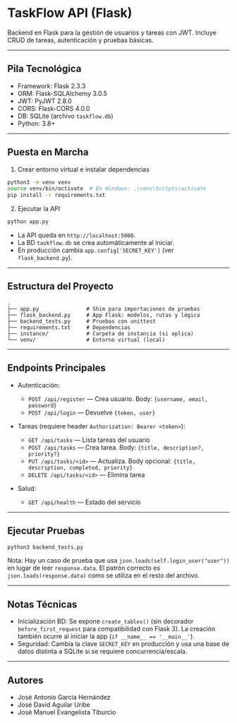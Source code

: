 # TaskFlow API (Flask)

Backend en Flask para la gestión de usuarios y tareas con JWT. Incluye CRUD de tareas, autenticación y pruebas básicas.

---

## Pila Tecnológica

- Framework: Flask 2.3.3
- ORM: Flask-SQLAlchemy 3.0.5
- JWT: PyJWT 2.8.0
- CORS: Flask-CORS 4.0.0
- DB: SQLite (archivo `taskflow.db`)
- Python: 3.8+

---

## Puesta en Marcha

1) Crear entorno virtual e instalar dependencias
```bash
python3 -m venv venv
source venv/bin/activate  # En Windows: .\venv\Scripts\activate
pip install -r requirements.txt
```

2) Ejecutar la API
```bash
python app.py
```

- La API queda en `http://localhost:5000`.
- La BD `taskflow.db` se crea automáticamente al iniciar.
- En producción cambia `app.config['SECRET_KEY']` (ver `flask_backend.py`).

---

## Estructura del Proyecto

```
.
├── app.py               # Shim para importaciones de pruebas
├── flask_backend.py     # App Flask: modelos, rutas y lógica
├── backend_tests.py     # Pruebas con unittest
├── requirements.txt     # Dependencias
├── instance/            # Carpeta de instancia (si aplica)
└── venv/                # Entorno virtual (local)
```

---

## Endpoints Principales

- Autenticación:
  - `POST /api/register` — Crea usuario. Body: `{username, email, password}`
  - `POST /api/login` — Devuelve `{token, user}`

- Tareas (requiere header `Authorization: Bearer <token>`):
  - `GET /api/tasks` — Lista tareas del usuario
  - `POST /api/tasks` — Crea tarea. Body: `{title, description?, priority?}`
  - `PUT /api/tasks/<id>` — Actualiza. Body opcional: `{title, description, completed, priority}`
  - `DELETE /api/tasks/<id>` — Elimina tarea

- Salud:
  - `GET /api/health` — Estado del servicio

---

## Ejecutar Pruebas

```bash
python3 backend_tests.py
```

Nota: Hay un caso de prueba que usa `json.loads(self.login_user("user"))` en lugar de leer `response.data`. El patrón correcto es `json.loads(response.data)` como se utiliza en el resto del archivo.

---

## Notas Técnicas

- Inicialización BD: Se expone `create_tables()` (sin decorador `before_first_request` para compatibilidad con Flask 3). La creación también ocurre al iniciar la app (`if __name__ == '__main__'`).
- Seguridad: Cambia la clave `SECRET_KEY` en producción y usa una base de datos distinta a SQLite si se requiere concurrencia/escala.

---

## Autores

- José Antonio García Hernández
- José David Aguilar Uribe
- José Manuel Evangelista Tiburcio
